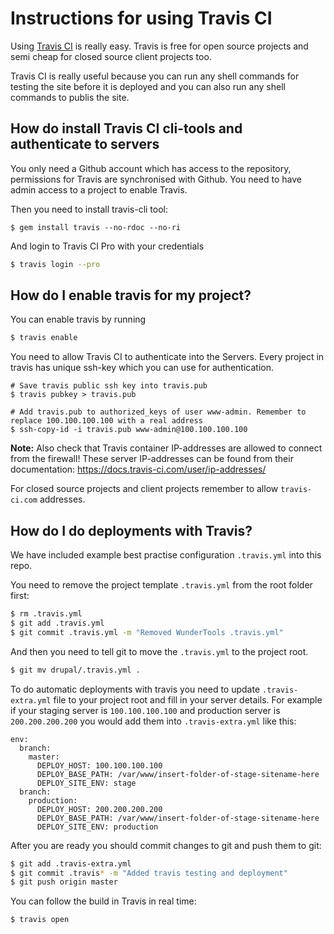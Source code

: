 Instructions for using Travis CI
================================

Using [Travis CI](https://travis-ci.com) is really easy. Travis is free for open source projects and semi cheap for closed source client projects too.

Travis CI is really useful because you can run any shell commands for testing the site before it is deployed and you can also run any shell commands to publis the site.

How do install Travis CI cli-tools and authenticate to servers
--------------------------------------------------------------
You only need a Github account which has access to the repository, permissions for Travis are synchronised with Github. You need to have admin access to a project to enable Travis.

Then you need to install travis-cli tool:
```
$ gem install travis --no-rdoc --no-ri
```

And login to Travis CI Pro with your credentials
```bash
$ travis login --pro
```

How do I enable travis for my project?
--------------------------------------

You can enable travis by running
```bash
$ travis enable
```

You need to allow Travis CI to authenticate into the Servers. Every project in travis has unique ssh-key which you can use for authentication.
```
# Save travis public ssh key into travis.pub
$ travis pubkey > travis.pub

# Add travis.pub to authorized_keys of user www-admin. Remember to replace 100.100.100.100 with a real address
$ ssh-copy-id -i travis.pub www-admin@100.100.100.100
```

**Note:** Also check that Travis container IP-addresses are allowed to connect from the firewall! These server IP-addresses can be found from their documentation: https://docs.travis-ci.com/user/ip-addresses/ 

For closed source projects and client projects remember to allow `travis-ci.com` addresses.


How do I do deployments with Travis?
------------------------------------

We have included example best practise configuration `.travis.yml` into this repo.

You need to remove the project template `.travis.yml` from the root folder first:

```bash
$ rm .travis.yml
$ git add .travis.yml
$ git commit .travis.yml -m "Removed WunderTools .travis.yml"
```

And then you need to tell git to move the `.travis.yml` to the project root.
```bash
$ git mv drupal/.travis.yml .
```

To do automatic deployments with travis you need to update `.travis-extra.yml` file to your project root and fill in your server details. For example if your staging server is `100.100.100.100` and production server is `200.200.200.200` you would add them into `.travis-extra.yml` like this:

```
env:
  branch:
    master:
      DEPLOY_HOST: 100.100.100.100
      DEPLOY_BASE_PATH: /var/www/insert-folder-of-stage-sitename-here
      DEPLOY_SITE_ENV: stage
  branch:
    production:
      DEPLOY_HOST: 200.200.200.200
      DEPLOY_BASE_PATH: /var/www/insert-folder-of-stage-sitename-here
      DEPLOY_SITE_ENV: production
```

After you are ready you should commit changes to git and push them to git:

```bash
$ git add .travis-extra.yml
$ git commit .travis* -m "Added travis testing and deployment"
$ git push origin master
```

You can follow the build in Travis in real time:
```
$ travis open
```
